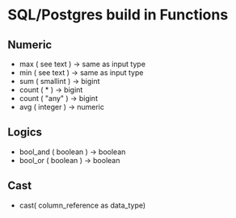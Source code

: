 #   SQL/Postgres build in Functions

## Numeric
-   max ( see text ) → same as input type
-   min ( see text ) → same as input type
-   sum ( smallint ) → bigint
-   count ( * ) → bigint
-   count ( "any" ) → bigint
-   avg ( integer ) → numeric

## Logics
-   bool_and ( boolean ) → boolean
-   bool_or ( boolean ) → boolean


## Cast
-   cast( column_reference as data_type) 
